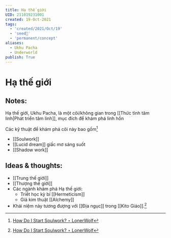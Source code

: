```yaml
---
title: Hạ thế giới
UID: 211019231001
created: 19-Oct-2021
tags:
  - 'created/2021/Oct/19'
  - 'seed🥜'
  - 'permanent/concept'
aliases:
  - Ukhu Pacha
  - Underworld
publish: True
---
```

# Hạ thế giới

## Notes:
Hạ thế giới, Ukhu Pacha, là một cõi/không gian trong [[Thức tỉnh tâm linh|Phát triển tâm linh]], mục đích để khám phá linh hồn

Các kỹ thuật để khám phá cõi này bao gồm[^1]

- [[Soulwork]]
- [[Lucid dream]] giấc mơ sáng suốt
- [[Shadow work]]

## Ideas & thoughts:
- [[Trung thế giới]]
- [[Thượng thế giới]]
- Các ngành khám phá Hạ thế giới:
	- Triết học kỳ bí [[Hermeticism]]
	- Giả kim thuật [[Alchemy]]
- Khái niệm này tương đượng với [[Địa ngục]] trong [[Kito Giáo]].[^1]

[^1]: [How Do I Start Soulwork? ⋆ LonerWolf](https://lonerwolf.com/how-do-i-start-soulwork/)